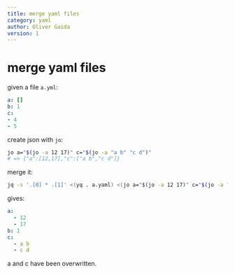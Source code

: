 ```yaml
---
title: merge yaml files
category: yaml
author: Oliver Gaida
version: 1
---
```


# merge yaml files

given a file `a.yml`:

```yaml
a: []
b: 1
c: 
- 4
- 5
```

create json with `jo`:

```bash
jo a="$(jo -a 12 17)" c="$(jo -a "a b" "c d")"
# => {"a":[12,17],"c":["a b","c d"]}
```

merge it:

```bash
jq -s '.[0] * .[1]' <(yq . a.yaml) <(jo a="$(jo -a 12 17)" c="$(jo -a "a b" "c d")")|yq -y .
```

gives:

```yaml
a:
  - 12
  - 17
b: 1
c:
  - a b
  - c d
```

a and c have been overwritten.